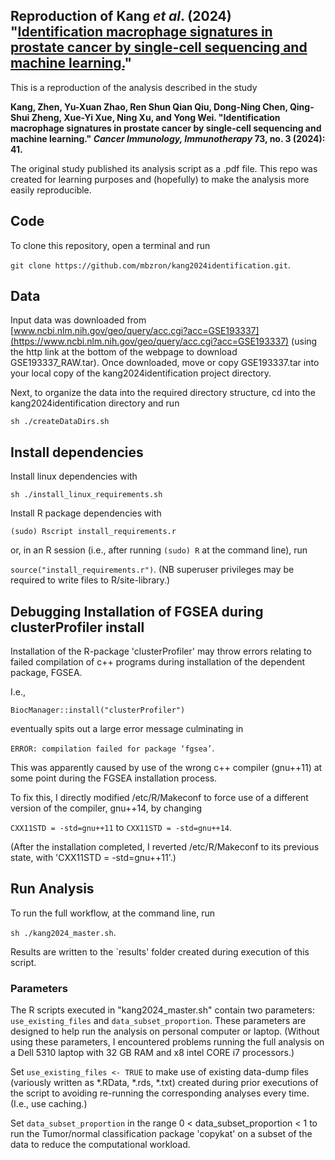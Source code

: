 ## Reproduction of Kang <em>et al</em>. (2024) "[Identification macrophage signatures in prostate cancer by single-cell sequencing and machine learning.](https://link.springer.com/article/10.1007/s00262-024-03633-5)"

This is a reproduction of the analysis described in the study

<b>Kang, Zhen, Yu-Xuan Zhao, Ren Shun Qian Qiu, Dong-Ning Chen, Qing-Shui Zheng, Xue-Yi Xue, Ning Xu, and Yong Wei. "Identification macrophage signatures in prostate cancer by single-cell sequencing and machine learning." <em>Cancer Immunology, Immunotherapy</em> 73, no. 3 (2024): 41. </b>

The original study published its analysis script as a .pdf file. This repo was created for learning purposes and (hopefully) to make the analysis more easily reproducible.

## Code

To clone this repository, open a terminal and run

```git clone https://github.com/mbzron/kang2024identification.git```.

## Data
Input data was downloaded from [www.ncbi.nlm.nih.gov/geo/query/acc.cgi?acc=GSE193337](https://www.ncbi.nlm.nih.gov/geo/query/acc.cgi?acc=GSE193337) (using the http link at the bottom of the webpage to download GSE193337_RAW.tar). Once downloaded, move or copy GSE193337.tar into your local copy of the kang2024identification project directory.

Next, to organize the data into the required directory structure, cd into the kang2024identification directory and run

```sh ./createDataDirs.sh```

## Install dependencies

Install linux dependencies with

```sh ./install_linux_requirements.sh```

Install R package dependencies with

```(sudo) Rscript install_requirements.r```

or, in an R session (i.e., after running ```(sudo) R``` at the command line), run

```source("install_requirements.r")```. (NB superuser privileges may be required to write files to R/site-library.)

## Debugging Installation of FGSEA during clusterProfiler install

Installation of the R-package 'clusterProfiler' may throw errors relating to failed compilation of c++ programs during installation of the dependent package, FGSEA. 

I.e.,

```BiocManager::install("clusterProfiler")```

eventually spits out a large error message culminating in

```ERROR: compilation failed for package ‘fgsea’```.

This was apparently caused by use of the wrong c++ compiler (gnu++11) at some point during the FGSEA installation process.

To fix this, I directly modified /etc/R/Makeconf to force use of a different version of the compiler, gnu++14, by changing

```CXX11STD = -std=gnu++11``` 
to 
```CXX11STD = -std=gnu++14```.

(After the installation completed, I reverted /etc/R/Makeconf to its previous state, with 'CXX11STD = -std=gnu++11'.)

## Run Analysis

To run the full workflow, at the command line, run

```sh ./kang2024_master.sh```.

Results are written to the `results' folder created during execution of this script.

### Parameters

The R scripts executed in "kang2024_master.sh" contain two parameters: ```use_existing_files``` and ```data_subset_proportion```. These parameters are designed to help run the analysis on personal computer or laptop. (Without using these parameters, I encountered problems running the full analysis on a Dell 5310 laptop with 32 GB RAM and x8 intel CORE i7 processors.)

Set ```use_existing_files <- TRUE``` to make use of existing data-dump files (variously written as *.RData, *.rds, *.txt) created during prior executions of the script to avoiding re-running the corresponding analyses every time. (I.e., use caching.)

Set ```data_subset_proportion``` in the range 0 < data_subset_proportion < 1 to run the Tumor/normal classification package 'copykat' on a subset of the data to reduce the computational workload.